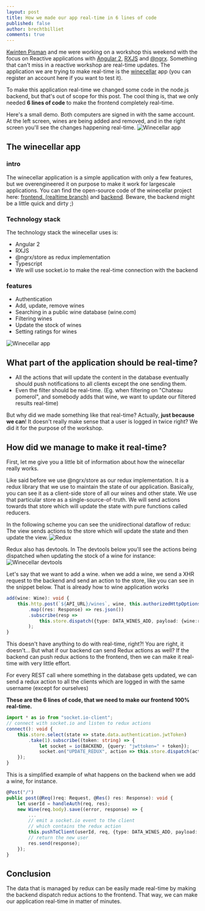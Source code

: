 ```yaml
---
layout: post
title: How we made our app real-time in 6 lines of code
published: false
author: brechtbilliet
comments: true
---
```

[Kwinten Pisman](https://blog.kwintenp.com/) and me were working on a workshop this weekend with the focus on Reactive applications with [Angular 2](http://angular.io), [RXJS](https://github.com/ReactiveX/rxjs) and [@ngrx](https://github.com/ngrx). Something that can't miss in a reactive workshop are real-time updates. The application we are trying to make real-time is the [winecellar](http://winecellar.surge.sh) app (you can register an account here if you want to test it).

To make this application real-time we changed some code in the node.js backend, but that's out of scope for this post. 
The cool thing is, that we only needed **6 lines of code** to make the frontend completely real-time.

Here's a small demo. Both computers are signed in with the same account. At the left screen, wines are being added and removed, and in the right screen you'll see the changes happening real-time.
![Winecellar app](https://raw.githubusercontent.com/brechtbilliet/brechtbilliet.github.io/master/_posts/realtimein6lines/realtimewinecellar.gif)



## The winecellar app

### intro 
The winecellar application is a simple application with only a few features, but we overengineered it on purpose to make it work for largescale applications.
You can find the open-source code of the winecellar project here: [frontend, (realtime branch)](https://github.com/brechtbilliet/winecellar) and [backend](https://github.com/brechtbilliet/WineCellarBackend). Beware, the backend might be a little quick and dirty ;)

### Technology stack

The technology stack the winecellar uses is:
<ul>
<li>Angular 2</li>
<li>RXJS</li>
<li>@ngrx/store as redux implementation</li>
<li>Typescript</li>
<li>We will use socket.io to make the real-time connection with the backend</li>
</ul>

### features

<ul>
<li>Authentication</li>
<li>Add, update, remove wines</li>
<li>Searching in a public wine database (wine.com)</li>
<li>Filtering wines</li>
<li>Update the stock of wines</li>
<li>Setting ratings for wines</li>
</ul>

![Winecellar app](https://raw.githubusercontent.com/brechtbilliet/brechtbilliet.github.io/master/_posts/realtimein6lines/winecellar.png)

## What part of the application should be real-time?

<ul>
<li>All the actions that will update the content in the database eventually should push notifications to all clients except the one sending them.</li>
<li>Even the filter should be real-time. (Eg. when filtering on "Chateau pomerol", and somebody adds that wine, we want to update our filtered results real-time)</li>
</ul>

But why did we made something like that real-time? Actually, **just because we can**! It doesn't really make sense that a user is logged in twice right? We did it for the purpose of the workshop.

## How did we manage to make it real-time?

First, let me give you a little bit of information about how the winecellar really works.

Like said before we use @ngrx/store as our redux implementation. It is a redux library that we use to maintain the state of our application. Basically, you can see it as a client-side store of all our wines and other state. We use that particular store as a single-source-of-truth. We will send actions towards that store which will update the state with pure functions called reducers.

In the following scheme you can see the unidirectional dataflow of redux: The view sends actions to the store which will update the state and then update the view.
![Redux](https://raw.githubusercontent.com/brechtbilliet/brechtbilliet.github.io/master/_posts/realtimein6lines/redux.png)

Redux also has devtools.
In The devtools below you'll see the actions being dispatched when updating the stock of a wine for instance:
![Winecellar devtools](https://raw.githubusercontent.com/brechtbilliet/brechtbilliet.github.io/master/_posts/realtimein6lines/winecellar_devtools.png)

Let's say that we want to add a wine. when we add a wine, we send a XHR request to the backend and send an action to the store, like you can see in the snippet below. That is already how to wine application works

```typescript
add(wine: Wine): void {
    this.http.post(`${API_URL}/wines`, wine, this.authorizedHttpOptions())
        .map((res: Response) => res.json())
    	.subscribe(resp =>
    		this.store.dispatch({type: DATA_WINES_ADD, payload: {wine:resp}})
		);
}
```

This doesn't have anything to do with real-time, right?! You are right, it doesn't... But what if our backend can send Redux actions as well? If the backend can push redux actions to the frontend, then we can make it real-time with very little effort.

For every REST call where something in the database gets updated, we can send a redux action to all the clients which are logged in with the same username (except for ourselves)

**These are the 6 lines of code, that we need to make our frontend 100% real-time.**

```typescript
import * as io from "socket.io-client";
// connect with socket.io and listen to redux actions
connect(): void {
    this.store.select(state => state.data.authentication.jwtToken)
    	.take(1).subscribe((token: string) => {
	        let socket = io(BACKEND, {query: "jwttoken=" + token});
	        socket.on("UPDATE_REDUX", action => this.store.dispatch(action));
    });
}
```


This is a simplified example of what happens on the backend when we add a wine, for instance.

```typescript
@Post("/")
public post(@Req()req: Request, @Res() res: Response): void {
    let userId = handleAuth(req, res);
    new Wine(req.body).save((error, response) => {
        ...
        // emit a socket.io event to the client
        // which contains the redux action
        this.pushToClient(userId, req, {type: DATA_WINES_ADD, payload: {wine: response}});
        // return the new user
        res.send(response);
    });
}
```

## Conclusion

The data that is managed by redux can be easily made real-time by making the backend dispatch redux actions to the frontend. 
That way, we can make our application real-time in matter of minutes.